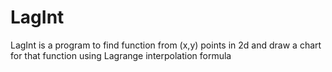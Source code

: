 # LagInt
LagInt is a program to find function from (x,y) points in 2d and draw a chart for that function using Lagrange interpolation formula
